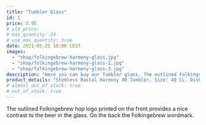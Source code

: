 ```yaml
---
title: "Tumbler Glass"
id: 1
price: 5.95
# old_price:
# max_quantity: 24
# use_max_quantity: true
date: 2021-05-25 10:00 CEST
images:
  - "shop/folkingebrew-harmony-glass.jpg"
  - "shop/folkingebrew-harmony-glass-2.jpg"
  - "shop/folkingebrew-harmony-glass-3.jpg"
description: "Here you can buy our Tumbler glass. The outlined Folkingebrew hop logo printed on the front provides a nice contrast to the beer in the glass. On the back you’ll find our word mark."
product_details: "Stemless Rastal Harmony 40 Tumbler. Size: 40 CL. Dishwasher proof."
# almost_out_of_stock: true
# out_of_stock: true
---
```


The outlined Folkingebrew hop logo printed on the front provides a nice contrast to the beer in the glass. On the back the Folkingebrew wordmark.
